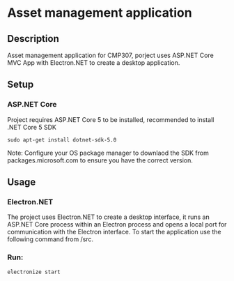 # Asset management application

## Description
Asset management application for CMP307, porject uses ASP.NET Core MVC App with Electron.NET to create a desktop application.

## Setup

### ASP.NET Core

Project requires ASP.NET Core 5 to be installed, recommended to install .NET Core 5 SDK

````
sudo apt-get install dotnet-sdk-5.0
````

Note: Configure your OS package manager to downlaod the SDK from packages.microsoft.com to ensure you have the correct version.

## Usage

### Electron.NET
The project uses Electron.NET to create a desktop interface, it runs an ASP.NET Core process within an Electron process and opens a local port for communication with the Electron interface. To start the application use the following command from /src.

### Run:
````
electronize start
````